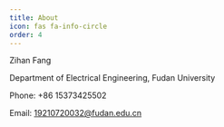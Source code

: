 ```yaml
---
title: About
icon: fas fa-info-circle
order: 4
---
```



Zihan Fang

Department of Electrical Engineering, Fudan University

Phone: +86 15373425502 

Email: 19210720032@fudan.edu.cn 

